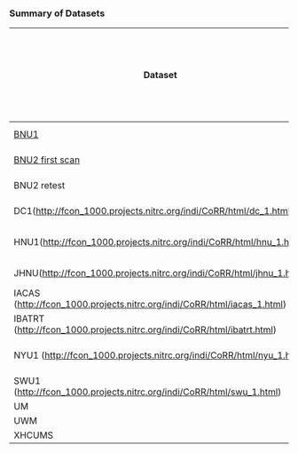 ### Summary of Datasets

| Dataset | Scanner | N Channels |Structrual Sequence | Functional Sequence | Flip Angle of fMRI | Echo Time (TE in ms) | Repetition Time (TR in ms) | Slice Thickness (mm) or Dimensions where Possible (mm x mm x mm) |
|---------|---------|------------|--------------------|---------------------|---------------------|---------------------|----------------------------|----------------------|
|[BNU1](http://fcon_1000.projects.nitrc.org/indi/CoRR/html/bnu_1.html)| Siemans TrioTim | 12 Channel | 3D MPRAGE | EPI | 90 | 30 | 2000 |
|[BNU2 first scan](http://fcon_1000.projects.nitrc.org/indi/CoRR/html/bnu_2.html)| Siemans TrioTim | 12 Channel | 3D MPRAGE | EPI | 90 | 30 | 2000|
|BNU2 retest| Siemans TrioTime | 12 Channel | 3D MPRAGE | EPI |  90 | 30 | 1500 |
|DC1(http://fcon_1000.projects.nitrc.org/indi/CoRR/html/dc_1.html)| Philips | 32 Channel | 3D T1-TFE | EPI | 90 | 35 | 2500 |
|HNU1(http://fcon_1000.projects.nitrc.org/indi/CoRR/html/hnu_1.html) | GE Discovery MR750 | 8 Channel | 3D SPGR | EPI | 90 | 30 | 2000 |
|JHNU(http://fcon_1000.projects.nitrc.org/indi/CoRR/html/jhnu_1.html)| Siemans Trio Tim | 8 Channel | 3D MPRAGE | EPI | 90 | 30 | 2000 |
|IACAS (http://fcon_1000.projects.nitrc.org/indi/CoRR/html/iacas_1.html) | GE Sigma HDx | 8 Channel | 3D BRAVO | EPI | 90 | 30 | 2000 |
|IBATRT (http://fcon_1000.projects.nitrc.org/indi/CoRR/html/ibatrt.html) | Siemans TrioTim | 12 Channel | 3D MPRAGE | EPI | 90 | 30 | 1750 |
|NYU1 (http://fcon_1000.projects.nitrc.org/indi/CoRR/html/nyu_1.html) | Siemans Magnetom | | | 90 | | (I assume EPI) | 90 | 15 | 2000 | 3 x 3 x 4|
|SWU1 (http://fcon_1000.projects.nitrc.org/indi/CoRR/html/swu_1.html) | | | | | | | | | |
|UM
|UWM
|XHCUMS

